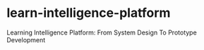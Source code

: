 # learn-intelligence-platform
Learning Intelligence Platform: From System Design To Prototype Development
